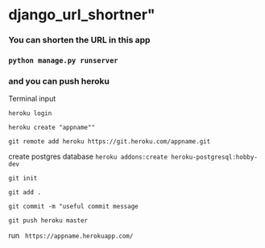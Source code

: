 # django_url_shortner"
### You can shorten the URL in this app
### `python manage.py runserver`

### and you can push heroku
Terminal input

`heroku login`

`heroku create "appname""`

`git remote add heroku https://git.heroku.com/appname.git
`

create postgres database
`heroku addons:create heroku-postgresql:hobby-dev
`

`git init`

`git add .`

`git commit -m "useful commit message`

`git push heroku master`

run ` https://appname.herokuapp.com/`

